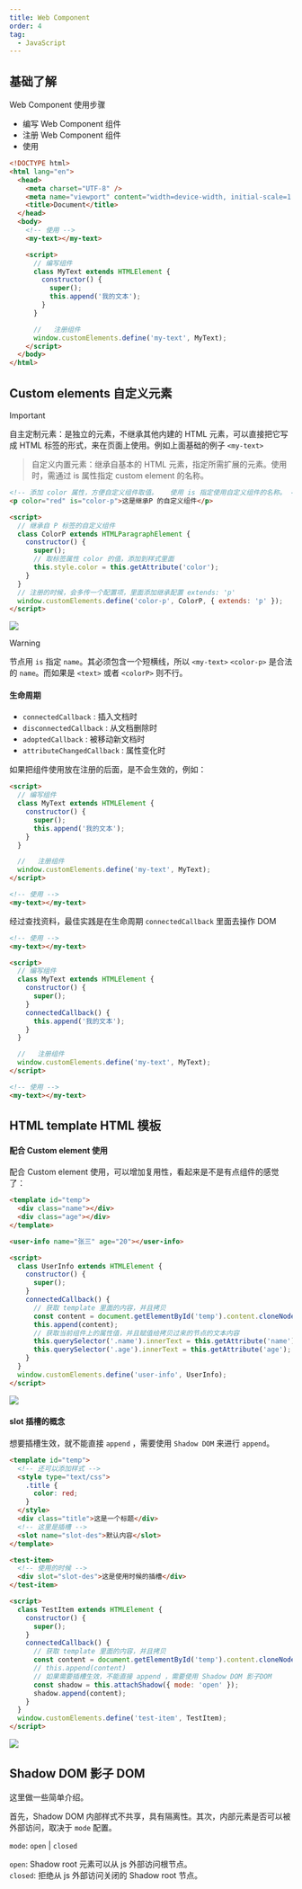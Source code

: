 ```yaml
---
title: Web Component
order: 4
tag:
  - JavaScript
---
```


## 基础了解

Web Component 使用步骤

- 编写 Web Component 组件
- 注册 Web Component 组件
- 使用

```html
<!DOCTYPE html>
<html lang="en">
  <head>
    <meta charset="UTF-8" />
    <meta name="viewport" content="width=device-width, initial-scale=1.0" />
    <title>Document</title>
  </head>
  <body>
    <!-- 使用 -->
    <my-text></my-text>

    <script>
      // 编写组件
      class MyText extends HTMLElement {
        constructor() {
          super();
          this.append('我的文本');
        }
      }

      //   注册组件
      window.customElements.define('my-text', MyText);
    </script>
  </body>
</html>
```

## Custom elements 自定义元素

> [!important]
> 自主定制元素：是独立的元素，不继承其他内建的 HTML 元素，可以直接把它写成 HTML 标签的形式，来在页面上使用。例如上面基础的例子 `<my-text>`

> 自定义内置元素：继承自基本的 HTML 元素，指定所需扩展的元素。使用时，需通过 is 属性指定 custom element 的名称。

```html
<!-- 添加 color 属性，方便自定义组件取值。   使用 is 指定使用自定义组件的名称。 -->
<p color="red" is="color-p">这是继承P 的自定义组件</p>

<script>
  // 继承自 P 标签的自定义组件
  class ColorP extends HTMLParagraphElement {
    constructor() {
      super();
      // 取标签属性 color 的值，添加到样式里面
      this.style.color = this.getAttribute('color');
    }
  }
  // 注册的时候，会多传一个配置项，里面添加继承配置 extends: 'p'
  window.customElements.define('color-p', ColorP, { extends: 'p' });
</script>
```

![](images/node5.png)

> [!warning]
> 节点用 `is` 指定 `name`。其必须包含一个短横线，所以 `<my-text>` `<color-p>` 是合法的 `name`。而如果是 `<text>` 或者 `<colorP>` 则不行。

#### 生命周期

- `connectedCallback` : 插入文档时
- `disconnectedCallback` : 从文档删除时
- `adoptedCallback` : 被移动新文档时
- `attributeChangedCallback` : 属性变化时

如果把组件使用放在注册的后面，是不会生效的，例如：

```html
<script>
  // 编写组件
  class MyText extends HTMLElement {
    constructor() {
      super();
      this.append('我的文本');
    }
  }

  //   注册组件
  window.customElements.define('my-text', MyText);
</script>

<!-- 使用 -->
<my-text></my-text>
```

经过查找资料，最佳实践是在生命周期 `connectedCallback` 里面去操作 DOM

```html
<!-- 使用 -->
<my-text></my-text>

<script>
  // 编写组件
  class MyText extends HTMLElement {
    constructor() {
      super();
    }
    connectedCallback() {
      this.append('我的文本');
    }
  }

  //   注册组件
  window.customElements.define('my-text', MyText);
</script>

<!-- 使用 -->
<my-text></my-text>
```

## HTML template HTML 模板

#### 配合 Custom element 使用

配合 Custom element 使用，可以增加复用性，看起来是不是有点组件的感觉了：

```html
<template id="temp">
  <div class="name"></div>
  <div class="age"></div>
</template>

<user-info name="张三" age="20"></user-info>

<script>
  class UserInfo extends HTMLElement {
    constructor() {
      super();
    }
    connectedCallback() {
      // 获取 template 里面的内容，并且拷贝
      const content = document.getElementById('temp').content.cloneNode(true);
      this.append(content);
      // 获取当前组件上的属性值，并且赋值给拷贝过来的节点的文本内容
      this.querySelector('.name').innerText = this.getAttribute('name');
      this.querySelector('.age').innerText = this.getAttribute('age');
    }
  }
  window.customElements.define('user-info', UserInfo);
</script>
```

![](images/node6.png)

#### slot 插槽的概念

想要插槽生效，就不能直接 `append` ，需要使用 `Shadow DOM` 来进行 `append`。

```html
<template id="temp">
  <!-- 还可以添加样式 -->
  <style type="text/css">
    .title {
      color: red;
    }
  </style>
  <div class="title">这是一个标题</div>
  <!-- 这里是插槽 -->
  <slot name="slot-des">默认内容</slot>
</template>

<test-item>
  <!-- 使用的时候 -->
  <div slot="slot-des">这是使用时候的插槽</div>
</test-item>

<script>
  class TestItem extends HTMLElement {
    constructor() {
      super();
    }
    connectedCallback() {
      // 获取 template 里面的内容，并且拷贝
      const content = document.getElementById('temp').content.cloneNode(true);
      // this.append(content)
      // 如果需要插槽生效，不能直接 append ，需要使用 Shadow DOM 影子DOM
      const shadow = this.attachShadow({ mode: 'open' });
      shadow.append(content);
    }
  }
  window.customElements.define('test-item', TestItem);
</script>
```

![](images/node7.png)

## Shadow DOM 影子 DOM

这里做一些简单介绍。

首先，Shadow DOM 内部样式不共享，具有隔离性。其次，内部元素是否可以被外部访问，取决于 `mode` 配置。

`mode`: `open` | `closed`

`open`: Shadow root 元素可以从 js 外部访问根节点。  
`closed`: 拒绝从 js 外部访问关闭的 Shadow root 节点。
